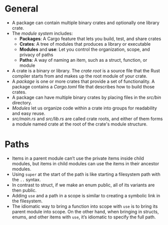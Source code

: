 # General
- A package can contain multiple binary crates and optionally one library crate.
- The *module system* includes:
	- **Packages**: A Cargo feature that lets you build, test, and share crates
	- **Crates**: A tree of modules that produces a library or executable
	- **Modules** and **use**: Let you control the organization, scope, and privacy of paths
	- **Paths**: A way of naming an item, such as a struct, function, or module
- A crate is a binary or library. The *crate root* is a source file that the Rust compiler starts from and makes up the root module of your crate.
- A *package* is one or more crates that provide a set of functionality. A package contains a *Cargo.toml* file that describes how to build those crates.
- A package can have multiple binary crates by placing files in the *src/bin* directory.
- *Modules* let us organize code within a crate into groups for readability and easy reuse.
- *src/main.rs* and *src/lib.rs* are called crate roots, and either of them forms a module named crate at the root of the crate's module structure.

# Paths
- Items in a parent module can’t use the private items inside child modules, but items in child modules can use the items in their ancestor modules.
- Using `super` at the start of the path is like starting a filesystem path with the `..` syntax.
- In contrast to struct, if we make an enum public, all of its variants are then public.
- Adding `use` and a path in a scope is similar to creating a symbolic link in the filesystem.
- The idiomatic way to bring a function into scope with `use` is to bring its parent module into scope. On the other hand, when bringing in structs, enums, and other items with `use`, it’s idiomatic to specify the full path.  
